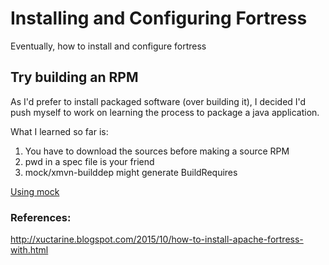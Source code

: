 # Installing and Configuring Fortress

Eventually, how to install and configure fortress

## Try building an RPM

As I'd prefer to install packaged software (over building it), I decided I'd push myself to work on learning the process to package a java application.

What I learned so far is:

1. You have to download the sources before making a source RPM
2. pwd in a spec file is your friend
3. mock/xmvn-builddep might generate BuildRequires

[Using mock](https://blog.packagecloud.io/eng/2015/05/11/building-rpm-packages-with-mock/)

### References:

http://xuctarine.blogspot.com/2015/10/how-to-install-apache-fortress-with.html
